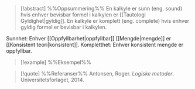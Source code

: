 
> [!abstract] %%Oppsummering%%
> En kalkyle er sunn (eng. sound) hvis enhver bevisbar formel i kalkylen er [[Tautologi Gyldighet|gyldig]]. En kalkyle er komplett (eng. complete) hvis enhver gyldig formel er bevisbar i kalkylen.

Sunnhet: Enhver [[Oppfyllbarhet|oppfyllbar]] [[Mengde|mengde]] er [[Konsistent teori|konsistent]].
Kompletthet: Enhver konsistent mengde er oppfyllbar.

> [!example] %%Eksempel%%
> 

> [!quote] %%Referanser%%
>Antonsen, Roger. *Logiske metoder*. Universitetsforlaget, 2014.